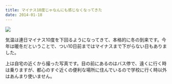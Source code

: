 ```yaml
---
title: マイナス10度じゃなんにも感じなくなってきた
date: 2014-01-18
---
```


![](https://img.xar.sh/20464750633_19e1a5fbbc_b.jpg)

気温は連日マイナス10度を下回るようになってきて、本格的に冬の到来です。今年は暖冬だということで、つい10日前まではマイナスまで下がらない日もありました。

上は自宅の近くから撮った写真です。目の前にあるのはバス停で、遠くに行く時は乗りますが、都心のすぐ近くの便利な場所に住んでいるので学校に行く時以外はあんまり使いません。
